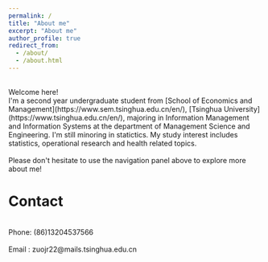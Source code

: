 ```yaml
---
permalink: /
title: "About me"
excerpt: "About me"
author_profile: true
redirect_from: 
  - /about/
  - /about.html
---
```

<br/>
Welcome here!<br/>
I'm a second year undergraduate student from [School of Economics and Management](https://www.sem.tsinghua.edu.cn/en/), [Tsinghua University](https://www.tsinghua.edu.cn/en/), majoring in Information Management and Information Systems at the department of Management Science and Engineering. I'm still minoring in statictics. My study interest includes statistics, operational research and health related topics.<br/>
<br/>
Please don't hesitate to use the navigation panel above to explore more about me!<br/>

Contact
======
<br/>
Phone: (86)13204537566<br/>
<br/>
Email : zuojr22@mails.tsinghua.edu.cn<br/>

